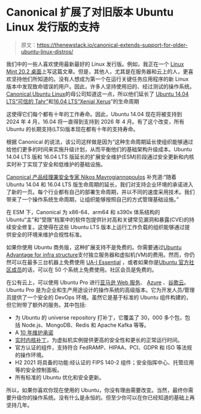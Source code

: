 # Canonical 扩展了对旧版本 Ubuntu Linux 发行版的支持

> 原文：<https://thenewstack.io/canonical-extends-support-for-older-ubuntu-linux-distros/>

我们中的一些人喜欢使用最新最好的 Linux 发行版。例如，我正在一个 [Linux Mint 20.2 桌面](https://linuxmint.com/download.php)上写这篇文章。但是，其他人，尤其是在服务器和云上的人，更喜欢坚持他们所知道的。没有人想成为第一个在运行关键任务应用程序的新 Linux 版本中发现致命错误的用户。因此，许多人坚持使用旧的、经过测试的操作系统。[Canonical](https://canonical.com/),[Ubuntu Linux](https://ubuntu.com/)的母公司知道这一点，所以他们延长了 [Ubuntu 14.04 LTS“可信的 Tahr”](https://releases.ubuntu.com/14.04/)和[16.04 LTS“Xenial Xerus](https://releases.ubuntu.com/16.04/)”的生命周期

这使得它们每个都有十年的工作寿命。因此，Ubuntu 14.04 现在将被支持到 2024 年 4 月，16.04 将一直得到支持到 2026 年 4 月。有了这个改变，所有 Ubuntu 的长期支持(LTS)版本现在都有十年的支持寿命。

根据 Canonical 的说法，该公司这样做是因为“这种生命周期延长使组织能够通过给他们更多的时间来实施升级计划，从而平衡他们的基础架构升级成本。Ubuntu 14.04 LTS 版和 16.04 LTS 版延长的扩展安全维护(ESM)阶段通过安全更新和内核实时补丁实现了安全和低维护的基础设施。

[Canonical 产品经理兼安全专家 Nikos Mavrogiannopoulos](https://www.linkedin.com/in/nikmav/?originalSubdomain=cz) 补充道:“随着 Ubuntu 14.04 和 16.04 LTS 版生命周期的延长，我们对支持企业环境的承诺进入了新的一页。每个行业都有自己的部署生命周期，并以不同的速度采用技术。我们带来了一个操作系统生命周期，让组织能够按照自己的方式管理基础设施。”

在 ESM 下，Canonical 为 x86-64、arm64 和 s390x 体系结构的 Ubuntu“主”和“受限”档案中的软件包提供针对高和关键常见漏洞和暴露(CVE)的持续安全修复。这使得在这些 Ubuntu LTS 版本上运行工作负载的组织能够通过提供安全的环境来维护合规性标准。

如果你使用 Ubuntu 商务版，这种扩展支持不是免费的。你需要通过[Ubuntu Advantage for infra structure](https://ubuntu.com/advantage)支付独立服务器和虚拟机(VM)的费用。然而，你仍然可以在最多三台机器上免费使用 [UA-I Essential](https://ubuntu.com/legal/ubuntu-advantage/personal) ，或者如果你是[Ubuntu 官方社区成员](https://wiki.ubuntu.com/Membership)的话，可以在 50 个系统上免费使用。社区会员是免费的。

在公有云上，可以使用 Ubuntu Pro 进行[亚马逊 Web 服务](https://aws.amazon.com/?utm_content=inline-mention)、 [Azure](https://ubuntu.com/azure/pro) 、[谷歌云](https://ubuntu.com/gcp/pro)。Ubuntu Pro 是为企业和生产用途设计的操作系统的高级版本。它为开发人员/管理员提供了一个安全的 DevOps 环境。虽然它是基于标准的 Ubuntu 组件构建的，但它附带了额外的服务。其中包括:

*   为 Ubuntu 的 universe repository 打补丁，它覆盖了 30，000 多个包，包括 Node.js、MongoDB、Redis 和 Apache Kafka 等等。
*   A [10 年维护承诺](https://ubuntu.com/about/release-cycle)
*   [实时内核补丁](https://wiki.ubuntu.com/Kernel/Livepatch)，为虚拟机实例提供更高的安全性和更长的正常运行时间。
*   官方认证的组件，支持符合 FedRAMP、HIPAA、PCI、GDPR 和 ISO 等法规的操作环境。
*   H2 2021 将具备的功能:经认证的 FIPS 140-2 组件；安全指挥中心、托管应用等的安全控制面板。
*   所有标准的 Ubuntu 优化和安全更新。

所以，如果你喜欢你现在使用的 Ubuntu，你没有理由需要改变。当然，最终你需要升级你的操作系统。没有什么是永恒的。但至少你可以在你已经知道的基础上再坚持几年。

<svg xmlns:xlink="http://www.w3.org/1999/xlink" viewBox="0 0 68 31" version="1.1"><title>Group</title> <desc>Created with Sketch.</desc></svg>